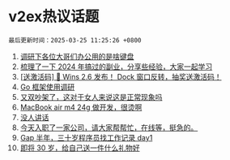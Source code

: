 # v2ex热议话题

`最后更新时间：2025-03-25 11:25:26 +0800`

1. [调研下各位大哥们办公用的是啥键盘](https://www.v2ex.com/t/1120838)
1. [梳理了一下 2024 年搞过的副业，分享些经验，大家一起学习](https://www.v2ex.com/t/1120630)
1. [[送激活码] 🎉 Wins 2.6 发布！ Dock 窗口反转，抽奖送激活码！](https://www.v2ex.com/t/1120788)
1. [Go 框架使用调研](https://www.v2ex.com/t/1120679)
1. [又双吵架了，这对于女人来说这是正常现象吗](https://www.v2ex.com/t/1120868)
1. [MacBook air m4 24g 做开发，很烫啊](https://www.v2ex.com/t/1120664)
1. [没人讲话](https://www.v2ex.com/t/1120841)
1. [今天入职了一家公司，请大家帮帮忙，在线等，挺急的。](https://www.v2ex.com/t/1120725)
1. [Gap 半年，三十岁程序员找工作记录 day1](https://www.v2ex.com/t/1120657)
1. [即将 30 岁，给自己送一件什么礼物好](https://www.v2ex.com/t/1120676)

